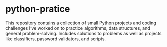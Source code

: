 # python-pratice

This repository contains a collection of small Python projects and coding challenges I’ve worked on to practice algorithms, data structures, and general problem-solving. 
Includes solutions to problems as well as projects like classifiers, password validators, and scripts.
